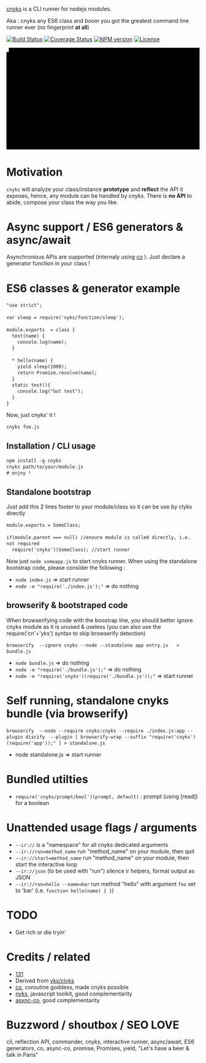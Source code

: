 [cnyks](https://github.com/131/cnyks) is a CLI runner for nodejs modules.

Aka : cnyks any ES6 class and *boom* you got the greatest command line runner ever (no fingerprint **at all**)

[![Build Status](https://travis-ci.org/131/cnyks.svg?branch=master)](https://travis-ci.org/131/cnyks)
[![Coverage Status](https://coveralls.io/repos/github/131/cnyks/badge.svg?branch=master)](https://coveralls.io/github/131/cnyks?branch=master)
[![NPM version](https://img.shields.io/npm/v/cnyks.svg)](https://www.npmjs.com/package/cnyks)
[![License](https://img.shields.io/badge/license-MIT-blue.svg)](http://opensource.org/licenses/MIT)


![demo workflow](/demo/cnyks.gif)

# Motivation
`cnyks` will analyze your class/instance **prototype** and **reflect** the API it exposes, hence, any module can be handled by cnyks. There is **no API** to abide, compose your class the way you like.

# Async support / ES6 generators & async/await
Asynchronious APIs are supported  (internaly using [co](https://github.com/tj/co) ). Just declare a generator function in your class !


# ES6 classes & generator example
```
"use strict";

var sleep = require('nyks/function/sleep');

module.exports  = class {
  test(name) {
    console.log(name);
  }

  * hello(name) {
    yield sleep(1000);
    return Promise.resolve(name);
  }
  static test(){
    console.log("Got test");
  }
}
```
Now, just cnyks' it !
```
cnyks foo.js
```

## Installation / CLI usage

```
npm install -g cnyks
cnyks path/to/your/module.js
# enjoy !
```


## Standalone bootstrap
Just add this 2 lines footer to your module/class so it can be use by clyks directly
```
module.exports = SomeClass;

if(module.parent === null) //ensure module is called directly, i.e. not required
  require('cnyks')(SomeClass); //start runner
```

Now just `node someapp.js` to start cnyks runner.
When using the standalone bootstrap code, please consider the following :
- `node index.js` => start runner
- `node -e "require('./index.js');"` => do nothing

## browserify & bootstraped code
When browserifying code with the boostrap line, you should better ignore cnyks module as it is unused & useless (you can also use the require('cn'+'yks') syntax to skip browserify detection)

```
browserify  --ignore cnyks --node --standalone app entry.js   > bundle.js
```

- `node bundle.js` => do nothing
- `node -e "require('./bundle.js');"` => do nothing
- `node -e "require('cnyks')(require('./bundle.js'));"` => start runner

# Self running, standalone cnyks bundle (via browserify)
```
browserify  --node --require cnyks:cnyks --require ./index.js:app --plugin discify  --plugin [ browserify-wrap --suffix "require('cnyks')(require('app'));" ] > standalone.js
```
- node standalone.js => start runner




# Bundled utilties
* `require('cnyks/prompt/bool')(prompt, default)` : prompt (using [read]) for a boolean


# Unattended usage flags / arguments

* `--ir://` is a "namespace" for all cnyks dedicated arguments
* `--ir://run=method_name` run  "method_name" on your module, then quit
* `--ir://start=method_name` run "method_name" on your module, then start the interactive loop
* `--ir://json` (to be used with "run")  silence ir helpers, format output as JSON
* `--ir://run=hello --name=bar` run method "hello" with argument `foo` set to 'bar' (i.e. `function hello(name) { }`)



# TODO
* Get rich or die tryin'

# Credits / related
* [131](https://github.com/131)
* Derived from [yks/clyks](https://github.com/131/yks/blob/master/class/exts/cli/interactive_runner.php)
* [co](https://github.com/tj/co), coroutine goddess, made cnyks possible
* [nyks](https://github.com/131/nyks), javascript toolkit, good complementarity
* [async-co](https://github.com/mout/mout), good complementarity


# Buzzword / shoutbox / SEO LOVE
cli, reflection API, commander, cnyks, interactive runner, async/await, ES6 generators, co, async-co, promise, Promises, yield, "Let's have a beer & talk in Paris"

